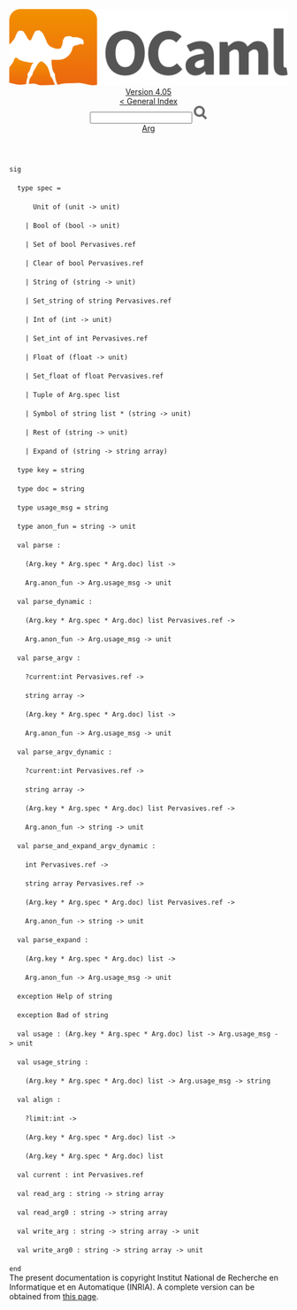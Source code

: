 <!-- ((! set title API !)) ((! set documentation !)) ((! set api !)) ((! set nobreadcrumb !)) -->
<div class="api"><header><nav class="toc brand"><a class="brand" href="https://ocaml.org/"><img src="colour-logo-gray.svg" class="svg" alt="OCaml"></a></nav><nav class="toc"><div class="toc_version"><a href="/docs" id="version-select">Version 4.05</a></div><a href="index.html">&lt; General Index</a><div class="api_search"><input type="text" name="apisearch" id="api_search" oninput="mySearch(false);" onkeypress="this.oninput();" onclick="this.oninput();" onpaste="this.oninput();">
<img src="search_icon.svg" alt="Search" class="svg" onclick="mySearch(false)"></div>
<div id="search_results"></div><div class="toc_title"><a href="Arg.html">Arg</a></div><ul></ul></nav></header>
<code class="code"><span class="keyword">sig</span><br>
&nbsp;&nbsp;<span class="keyword">type</span>&nbsp;spec&nbsp;=<br>
&nbsp;&nbsp;&nbsp;&nbsp;&nbsp;&nbsp;<span class="constructor">Unit</span>&nbsp;<span class="keyword">of</span>&nbsp;(unit&nbsp;<span class="keywordsign">-&gt;</span>&nbsp;unit)<br>
&nbsp;&nbsp;&nbsp;&nbsp;<span class="keywordsign">|</span>&nbsp;<span class="constructor">Bool</span>&nbsp;<span class="keyword">of</span>&nbsp;(bool&nbsp;<span class="keywordsign">-&gt;</span>&nbsp;unit)<br>
&nbsp;&nbsp;&nbsp;&nbsp;<span class="keywordsign">|</span>&nbsp;<span class="constructor">Set</span>&nbsp;<span class="keyword">of</span>&nbsp;bool&nbsp;<span class="constructor">Pervasives</span>.ref<br>
&nbsp;&nbsp;&nbsp;&nbsp;<span class="keywordsign">|</span>&nbsp;<span class="constructor">Clear</span>&nbsp;<span class="keyword">of</span>&nbsp;bool&nbsp;<span class="constructor">Pervasives</span>.ref<br>
&nbsp;&nbsp;&nbsp;&nbsp;<span class="keywordsign">|</span>&nbsp;<span class="constructor">String</span>&nbsp;<span class="keyword">of</span>&nbsp;(string&nbsp;<span class="keywordsign">-&gt;</span>&nbsp;unit)<br>
&nbsp;&nbsp;&nbsp;&nbsp;<span class="keywordsign">|</span>&nbsp;<span class="constructor">Set_string</span>&nbsp;<span class="keyword">of</span>&nbsp;string&nbsp;<span class="constructor">Pervasives</span>.ref<br>
&nbsp;&nbsp;&nbsp;&nbsp;<span class="keywordsign">|</span>&nbsp;<span class="constructor">Int</span>&nbsp;<span class="keyword">of</span>&nbsp;(int&nbsp;<span class="keywordsign">-&gt;</span>&nbsp;unit)<br>
&nbsp;&nbsp;&nbsp;&nbsp;<span class="keywordsign">|</span>&nbsp;<span class="constructor">Set_int</span>&nbsp;<span class="keyword">of</span>&nbsp;int&nbsp;<span class="constructor">Pervasives</span>.ref<br>
&nbsp;&nbsp;&nbsp;&nbsp;<span class="keywordsign">|</span>&nbsp;<span class="constructor">Float</span>&nbsp;<span class="keyword">of</span>&nbsp;(float&nbsp;<span class="keywordsign">-&gt;</span>&nbsp;unit)<br>
&nbsp;&nbsp;&nbsp;&nbsp;<span class="keywordsign">|</span>&nbsp;<span class="constructor">Set_float</span>&nbsp;<span class="keyword">of</span>&nbsp;float&nbsp;<span class="constructor">Pervasives</span>.ref<br>
&nbsp;&nbsp;&nbsp;&nbsp;<span class="keywordsign">|</span>&nbsp;<span class="constructor">Tuple</span>&nbsp;<span class="keyword">of</span>&nbsp;<span class="constructor">Arg</span>.spec&nbsp;list<br>
&nbsp;&nbsp;&nbsp;&nbsp;<span class="keywordsign">|</span>&nbsp;<span class="constructor">Symbol</span>&nbsp;<span class="keyword">of</span>&nbsp;string&nbsp;list&nbsp;*&nbsp;(string&nbsp;<span class="keywordsign">-&gt;</span>&nbsp;unit)<br>
&nbsp;&nbsp;&nbsp;&nbsp;<span class="keywordsign">|</span>&nbsp;<span class="constructor">Rest</span>&nbsp;<span class="keyword">of</span>&nbsp;(string&nbsp;<span class="keywordsign">-&gt;</span>&nbsp;unit)<br>
&nbsp;&nbsp;&nbsp;&nbsp;<span class="keywordsign">|</span>&nbsp;<span class="constructor">Expand</span>&nbsp;<span class="keyword">of</span>&nbsp;(string&nbsp;<span class="keywordsign">-&gt;</span>&nbsp;string&nbsp;array)<br>
&nbsp;&nbsp;<span class="keyword">type</span>&nbsp;key&nbsp;=&nbsp;string<br>
&nbsp;&nbsp;<span class="keyword">type</span>&nbsp;doc&nbsp;=&nbsp;string<br>
&nbsp;&nbsp;<span class="keyword">type</span>&nbsp;usage_msg&nbsp;=&nbsp;string<br>
&nbsp;&nbsp;<span class="keyword">type</span>&nbsp;anon_fun&nbsp;=&nbsp;string&nbsp;<span class="keywordsign">-&gt;</span>&nbsp;unit<br>
&nbsp;&nbsp;<span class="keyword">val</span>&nbsp;parse&nbsp;:<br>
&nbsp;&nbsp;&nbsp;&nbsp;(<span class="constructor">Arg</span>.key&nbsp;*&nbsp;<span class="constructor">Arg</span>.spec&nbsp;*&nbsp;<span class="constructor">Arg</span>.doc)&nbsp;list&nbsp;<span class="keywordsign">-&gt;</span><br>
&nbsp;&nbsp;&nbsp;&nbsp;<span class="constructor">Arg</span>.anon_fun&nbsp;<span class="keywordsign">-&gt;</span>&nbsp;<span class="constructor">Arg</span>.usage_msg&nbsp;<span class="keywordsign">-&gt;</span>&nbsp;unit<br>
&nbsp;&nbsp;<span class="keyword">val</span>&nbsp;parse_dynamic&nbsp;:<br>
&nbsp;&nbsp;&nbsp;&nbsp;(<span class="constructor">Arg</span>.key&nbsp;*&nbsp;<span class="constructor">Arg</span>.spec&nbsp;*&nbsp;<span class="constructor">Arg</span>.doc)&nbsp;list&nbsp;<span class="constructor">Pervasives</span>.ref&nbsp;<span class="keywordsign">-&gt;</span><br>
&nbsp;&nbsp;&nbsp;&nbsp;<span class="constructor">Arg</span>.anon_fun&nbsp;<span class="keywordsign">-&gt;</span>&nbsp;<span class="constructor">Arg</span>.usage_msg&nbsp;<span class="keywordsign">-&gt;</span>&nbsp;unit<br>
&nbsp;&nbsp;<span class="keyword">val</span>&nbsp;parse_argv&nbsp;:<br>
&nbsp;&nbsp;&nbsp;&nbsp;?current:int&nbsp;<span class="constructor">Pervasives</span>.ref&nbsp;<span class="keywordsign">-&gt;</span><br>
&nbsp;&nbsp;&nbsp;&nbsp;string&nbsp;array&nbsp;<span class="keywordsign">-&gt;</span><br>
&nbsp;&nbsp;&nbsp;&nbsp;(<span class="constructor">Arg</span>.key&nbsp;*&nbsp;<span class="constructor">Arg</span>.spec&nbsp;*&nbsp;<span class="constructor">Arg</span>.doc)&nbsp;list&nbsp;<span class="keywordsign">-&gt;</span><br>
&nbsp;&nbsp;&nbsp;&nbsp;<span class="constructor">Arg</span>.anon_fun&nbsp;<span class="keywordsign">-&gt;</span>&nbsp;<span class="constructor">Arg</span>.usage_msg&nbsp;<span class="keywordsign">-&gt;</span>&nbsp;unit<br>
&nbsp;&nbsp;<span class="keyword">val</span>&nbsp;parse_argv_dynamic&nbsp;:<br>
&nbsp;&nbsp;&nbsp;&nbsp;?current:int&nbsp;<span class="constructor">Pervasives</span>.ref&nbsp;<span class="keywordsign">-&gt;</span><br>
&nbsp;&nbsp;&nbsp;&nbsp;string&nbsp;array&nbsp;<span class="keywordsign">-&gt;</span><br>
&nbsp;&nbsp;&nbsp;&nbsp;(<span class="constructor">Arg</span>.key&nbsp;*&nbsp;<span class="constructor">Arg</span>.spec&nbsp;*&nbsp;<span class="constructor">Arg</span>.doc)&nbsp;list&nbsp;<span class="constructor">Pervasives</span>.ref&nbsp;<span class="keywordsign">-&gt;</span><br>
&nbsp;&nbsp;&nbsp;&nbsp;<span class="constructor">Arg</span>.anon_fun&nbsp;<span class="keywordsign">-&gt;</span>&nbsp;string&nbsp;<span class="keywordsign">-&gt;</span>&nbsp;unit<br>
&nbsp;&nbsp;<span class="keyword">val</span>&nbsp;parse_and_expand_argv_dynamic&nbsp;:<br>
&nbsp;&nbsp;&nbsp;&nbsp;int&nbsp;<span class="constructor">Pervasives</span>.ref&nbsp;<span class="keywordsign">-&gt;</span><br>
&nbsp;&nbsp;&nbsp;&nbsp;string&nbsp;array&nbsp;<span class="constructor">Pervasives</span>.ref&nbsp;<span class="keywordsign">-&gt;</span><br>
&nbsp;&nbsp;&nbsp;&nbsp;(<span class="constructor">Arg</span>.key&nbsp;*&nbsp;<span class="constructor">Arg</span>.spec&nbsp;*&nbsp;<span class="constructor">Arg</span>.doc)&nbsp;list&nbsp;<span class="constructor">Pervasives</span>.ref&nbsp;<span class="keywordsign">-&gt;</span><br>
&nbsp;&nbsp;&nbsp;&nbsp;<span class="constructor">Arg</span>.anon_fun&nbsp;<span class="keywordsign">-&gt;</span>&nbsp;string&nbsp;<span class="keywordsign">-&gt;</span>&nbsp;unit<br>
&nbsp;&nbsp;<span class="keyword">val</span>&nbsp;parse_expand&nbsp;:<br>
&nbsp;&nbsp;&nbsp;&nbsp;(<span class="constructor">Arg</span>.key&nbsp;*&nbsp;<span class="constructor">Arg</span>.spec&nbsp;*&nbsp;<span class="constructor">Arg</span>.doc)&nbsp;list&nbsp;<span class="keywordsign">-&gt;</span><br>
&nbsp;&nbsp;&nbsp;&nbsp;<span class="constructor">Arg</span>.anon_fun&nbsp;<span class="keywordsign">-&gt;</span>&nbsp;<span class="constructor">Arg</span>.usage_msg&nbsp;<span class="keywordsign">-&gt;</span>&nbsp;unit<br>
&nbsp;&nbsp;<span class="keyword">exception</span>&nbsp;<span class="constructor">Help</span>&nbsp;<span class="keyword">of</span>&nbsp;string<br>
&nbsp;&nbsp;<span class="keyword">exception</span>&nbsp;<span class="constructor">Bad</span>&nbsp;<span class="keyword">of</span>&nbsp;string<br>
&nbsp;&nbsp;<span class="keyword">val</span>&nbsp;usage&nbsp;:&nbsp;(<span class="constructor">Arg</span>.key&nbsp;*&nbsp;<span class="constructor">Arg</span>.spec&nbsp;*&nbsp;<span class="constructor">Arg</span>.doc)&nbsp;list&nbsp;<span class="keywordsign">-&gt;</span>&nbsp;<span class="constructor">Arg</span>.usage_msg&nbsp;<span class="keywordsign">-&gt;</span>&nbsp;unit<br>
&nbsp;&nbsp;<span class="keyword">val</span>&nbsp;usage_string&nbsp;:<br>
&nbsp;&nbsp;&nbsp;&nbsp;(<span class="constructor">Arg</span>.key&nbsp;*&nbsp;<span class="constructor">Arg</span>.spec&nbsp;*&nbsp;<span class="constructor">Arg</span>.doc)&nbsp;list&nbsp;<span class="keywordsign">-&gt;</span>&nbsp;<span class="constructor">Arg</span>.usage_msg&nbsp;<span class="keywordsign">-&gt;</span>&nbsp;string<br>
&nbsp;&nbsp;<span class="keyword">val</span>&nbsp;align&nbsp;:<br>
&nbsp;&nbsp;&nbsp;&nbsp;?limit:int&nbsp;<span class="keywordsign">-&gt;</span><br>
&nbsp;&nbsp;&nbsp;&nbsp;(<span class="constructor">Arg</span>.key&nbsp;*&nbsp;<span class="constructor">Arg</span>.spec&nbsp;*&nbsp;<span class="constructor">Arg</span>.doc)&nbsp;list&nbsp;<span class="keywordsign">-&gt;</span><br>
&nbsp;&nbsp;&nbsp;&nbsp;(<span class="constructor">Arg</span>.key&nbsp;*&nbsp;<span class="constructor">Arg</span>.spec&nbsp;*&nbsp;<span class="constructor">Arg</span>.doc)&nbsp;list<br>
&nbsp;&nbsp;<span class="keyword">val</span>&nbsp;current&nbsp;:&nbsp;int&nbsp;<span class="constructor">Pervasives</span>.ref<br>
&nbsp;&nbsp;<span class="keyword">val</span>&nbsp;read_arg&nbsp;:&nbsp;string&nbsp;<span class="keywordsign">-&gt;</span>&nbsp;string&nbsp;array<br>
&nbsp;&nbsp;<span class="keyword">val</span>&nbsp;read_arg0&nbsp;:&nbsp;string&nbsp;<span class="keywordsign">-&gt;</span>&nbsp;string&nbsp;array<br>
&nbsp;&nbsp;<span class="keyword">val</span>&nbsp;write_arg&nbsp;:&nbsp;string&nbsp;<span class="keywordsign">-&gt;</span>&nbsp;string&nbsp;array&nbsp;<span class="keywordsign">-&gt;</span>&nbsp;unit<br>
&nbsp;&nbsp;<span class="keyword">val</span>&nbsp;write_arg0&nbsp;:&nbsp;string&nbsp;<span class="keywordsign">-&gt;</span>&nbsp;string&nbsp;array&nbsp;<span class="keywordsign">-&gt;</span>&nbsp;unit<br>
<span class="keyword">end</span></code><div class="copyright">The present documentation is copyright Institut National de Recherche en Informatique et en Automatique (INRIA). A complete version can be obtained from <a href="http://caml.inria.fr/pub/docs/manual-ocaml/">this page</a>.</div></div>